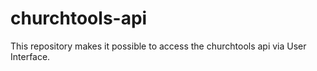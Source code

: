 # churchtools-api
This repository makes it possible to access the churchtools api via User Interface. 
